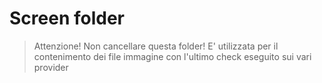 # Screen folder

> Attenzione! Non cancellare questa folder! E' utilizzata per il contenimento dei
  file immagine con l'ultimo check eseguito sui vari provider